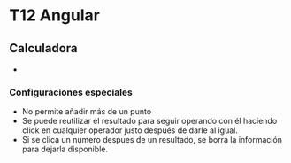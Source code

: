 # T12 Angular
## Calculadora
* 

### Configuraciones especiales
* No permite añadir más de un punto
* Se puede reutilizar el resultado para seguir operando con él haciendo click en cualquier operador justo después de darle al igual.
* Si se clica un numero despues de un resultado, se borra la información para dejarla disponible.